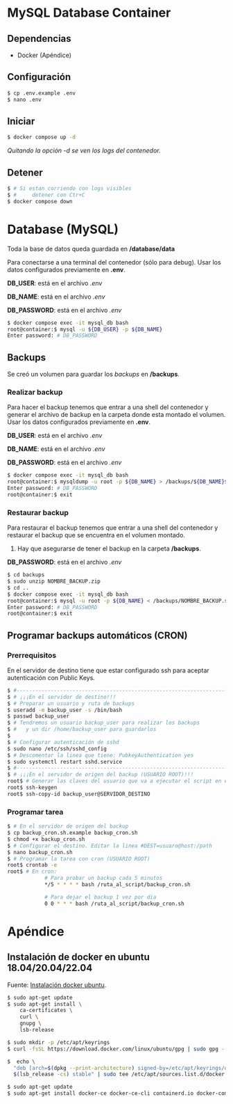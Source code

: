 # MySQL Database Container

## Dependencias

- Docker (Apéndice)

## Configuración

```bash
$ cp .env.example .env
$ nano .env
```

## Iniciar

```bash
$ docker compose up -d
```

_Quitando la opción *-d* se ven los logs del contenedor._

## Detener

```bash
$ # Si estan corriendo con logs visibles
$ #     detener con Ctr+C
$ docker compose down
```

# Database (MySQL)

Toda la base de datos queda guardada en **/database/data**

Para conectarse a una terminal del contenedor (sólo para debug).
Usar los datos configurados previamente en **.env**.

**DB_USER**: está en el archivo _.env_

**DB_NAME**: está en el archivo _.env_

**DB_PASSWORD**: está en el archivo _.env_

```bash
$ docker compose exec -it mysql_db bash
root@container:$ mysql -u ${DB_USER} -p ${DB_NAME}
Enter password: # DB_PASSWORD
```

## Backups

Se creó un volumen para guardar los _backups_ en **/backups**.

### Realizar backup

Para hacer el backup tenemos que entrar a una shell del contenedor y generar el archivo de backup en la carpeta donde esta montado el volumen.
Usar los datos configurados previamente en **.env**.

**DB_USER**: está en el archivo _.env_

**DB_NAME**: está en el archivo _.env_

**DB_PASSWORD**: está en el archivo _.env_

```bash
$ docker compose exec -it mysql_db bash
root@container:$ mysqldump -u root -p ${DB_NAME} > /backups/${DB_NAME}$(date "+%Y%m%d-%H_%M")hs.sql
Enter password: # DB_PASSWORD
root@container:$ exit
```

### Restaurar backup

Para restaurar el backup tenemos que entrar a una shell del contenedor y restaurar el backup que se encuentra en el volumen montado.

1. Hay que asegurarse de tener el backup en la carpeta **/backups**.

**DB_PASSWORD**: está en el archivo _.env_

```bash
$ cd backups
$ sudo unzip NOMBRE_BACKUP.zip
$ cd ..
$ docker compose exec -it mysql_db bash
root@container:$ mysql -u root -p ${DB_NAME} < /backups/NOMBRE_BACKUP.sql
Enter password: # DB_PASSWORD
root@container:$ exit
```

## Programar backups automáticos (CRON)

### Prerrequisitos

En el servidor de destino tiene que estar configurado ssh para aceptar autenticación con Public Keys.

```bash
$ #------------------------------------------------------------------------------
$ # ¡¡¡En el servidor de destino!!!
$ # Preparar un usuario y ruta de backups
$ useradd -m backup_user -s /bin/bash
$ passwd backup_user
$ # Tendremos un usuario backup_user para realizar los backups
$ #   y un dir /home/backup_user para guardarlos
$
$ # Configurar autenticación de sshd
$ sudo nano /etc/ssh/sshd_config
$ # Descomentar la linea que tiene: PubkeyAuthentication yes
$ sudo systemctl restart sshd.service
$ #------------------------------------------------------------------------------
$ # ¡¡¡En el servidor de origen del backup (USUARIO ROOT)!!!
root$ # Generar las claves del usuario que va a ejecutar el script en este equipo
root$ ssh-keygen
root$ ssh-copy-id backup_user@SERVIDOR_DESTINO
```

### Programar tarea

```bash
$ # En el servidor de origen del backup
$ cp backup_cron.sh.example backup_cron.sh
$ chmod +x backup_cron.sh
$ # Configurar el destino. Editar la linea #DEST=usuaro@host:/path
$ nano backup_cron.sh
$ # Programar la tarea con cron (USUARIO ROOT)
root$ crontab -e
root$ # En cron:
			# Para probar un backup cada 5 minutos
			*/5 * * * * bash /ruta_al_script/backup_cron.sh

			# Para dejar el backup 1 vez por dia
			0 0 * * * bash /ruta_al_script/backup_cron.sh
```

# Apéndice

## Instalación de docker en ubuntu 18.04/20.04/22.04

Fuente: [Instalación docker ubuntu](https://docs.docker.com/engine/install/ubuntu).

```bash
$ sudo apt-get update
$ sudo apt-get install \
    ca-certificates \
    curl \
    gnupg \
    lsb-release

$ sudo mkdir -p /etc/apt/keyrings
$ curl -fsSL https://download.docker.com/linux/ubuntu/gpg | sudo gpg --dearmor -o /etc/apt/keyrings/docker.gpg

$  echo \
  "deb [arch=$(dpkg --print-architecture) signed-by=/etc/apt/keyrings/docker.gpg] https://download.docker.com/linux/ubuntu \
  $(lsb_release -cs) stable" | sudo tee /etc/apt/sources.list.d/docker.list > /dev/null

$ sudo apt-get update
$ sudo apt-get install docker-ce docker-ce-cli containerd.io docker-compose-plugin
```
